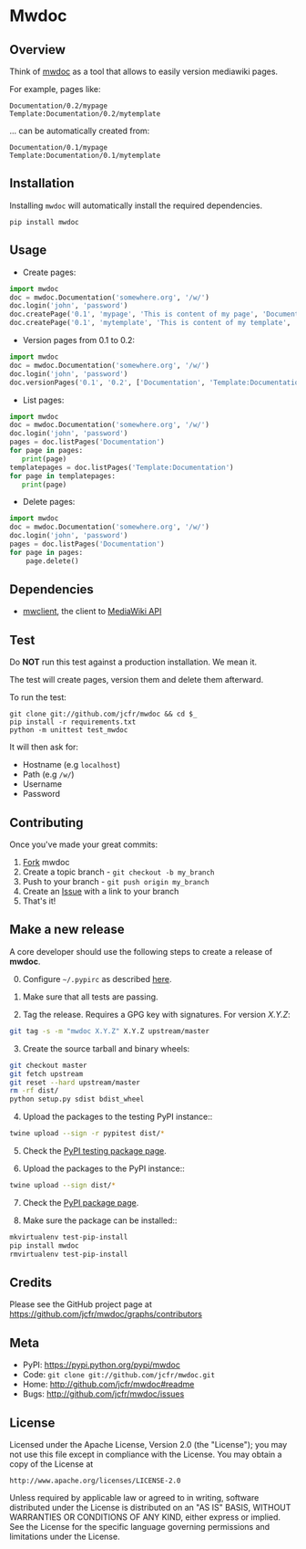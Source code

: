 Mwdoc
=====

Overview
--------

Think of [mwdoc](https://pypi.python.org/pypi/mwdoc) as a tool that allows to easily version mediawiki pages.

For example, pages like:

    Documentation/0.2/mypage
    Template:Documentation/0.2/mytemplate

... can be automatically created from:

    Documentation/0.1/mypage
    Template:Documentation/0.1/mytemplate


Installation
------------

Installing `mwdoc` will automatically install the required dependencies.

```
pip install mwdoc
```

Usage
-----

* Create pages:

``` python
import mwdoc
doc = mwdoc.Documentation('somewhere.org', '/w/')
doc.login('john', 'password')
doc.createPage('0.1', 'mypage', 'This is content of my page', 'Documentation')
doc.createPage('0.1', 'mytemplate', 'This is content of my template', 'Template:Documentation')
```


* Version pages from 0.1 to 0.2:

``` python
import mwdoc
doc = mwdoc.Documentation('somewhere.org', '/w/')
doc.login('john', 'password')
doc.versionPages('0.1', '0.2', ['Documentation', 'Template:Documentation'])
```


* List pages:

``` python
import mwdoc
doc = mwdoc.Documentation('somewhere.org', '/w/')
doc.login('john', 'password')
pages = doc.listPages('Documentation')
for page in pages:
   print(page)
templatepages = doc.listPages('Template:Documentation')
for page in templatepages:
   print(page)
```

* Delete pages:

``` python
import mwdoc
doc = mwdoc.Documentation('somewhere.org', '/w/')
doc.login('john', 'password')
pages = doc.listPages('Documentation')
for page in pages: 
    page.delete()
```

Dependencies
------------

* [mwclient][mwclient], the client to [MediaWiki API][mwapi]


Test
----

Do **NOT** run this test against a production installation. We mean it.

The test will create pages, version them and delete them afterward.

To run the test:

```
git clone git://github.com/jcfr/mwdoc && cd $_
pip install -r requirements.txt
python -m unittest test_mwdoc
```

It will then ask for:

* Hostname (e.g `localhost`)
* Path (e.g `/w/`)
* Username
* Password


Contributing
------------

Once you've made your great commits:

1. [Fork][fk] mwdoc
2. Create a topic branch - `git checkout -b my_branch`
3. Push to your branch - `git push origin my_branch`
4. Create an [Issue][is] with a link to your branch
5. That's it!


Make a new release
------------------

A core developer should use the following steps to create a release of **mwdoc**.

0. Configure `~/.pypirc` as described [here](https://packaging.python.org/distributing/#uploading-your-project-to-pypi).

1. Make sure that all tests are passing.

2. Tag the release. Requires a GPG key with signatures. For version *X.Y.Z*:

```bash
git tag -s -m "mwdoc X.Y.Z" X.Y.Z upstream/master
```

3. Create the source tarball and binary wheels:

```bash
git checkout master
git fetch upstream
git reset --hard upstream/master
rm -rf dist/
python setup.py sdist bdist_wheel
```

4. Upload the packages to the testing PyPI instance::

```bash
twine upload --sign -r pypitest dist/*
```

5. Check the [PyPI testing package page](https://testpypi.python.org/pypi/mwdoc/).

6. Upload the packages to the PyPI instance::

```bash
twine upload --sign dist/*
```

7. Check the [PyPI package page](https://pypi.python.org/pypi/mwdoc/).

8. Make sure the package can be installed::

```bash
mkvirtualenv test-pip-install
pip install mwdoc
rmvirtualenv test-pip-install
```

Credits
-------

Please see the GitHub project page at https://github.com/jcfr/mwdoc/graphs/contributors

Meta
----

* PyPI: <https://pypi.python.org/pypi/mwdoc>
* Code: `git clone git://github.com/jcfr/mwdoc.git`
* Home: <http://github.com/jcfr/mwdoc#readme>
* Bugs: <http://github.com/jcfr/mwdoc/issues>

License
-------

Licensed under the Apache License, Version 2.0 (the "License");
you may not use this file except in compliance with the License.
You may obtain a copy of the License at

    http://www.apache.org/licenses/LICENSE-2.0

Unless required by applicable law or agreed to in writing, software
distributed under the License is distributed on an "AS IS" BASIS,
WITHOUT WARRANTIES OR CONDITIONS OF ANY KIND, either express or implied.
See the License for the specific language governing permissions and
limitations under the License.

[fk]: http://help.github.com/forking/
[is]: http://github.com/jcfr/mwdoc/issues
[mwclient]: http://sourceforge.net/apps/mediawiki/mwclient
[mwapi]: https://www.mediawiki.org/wiki/API

